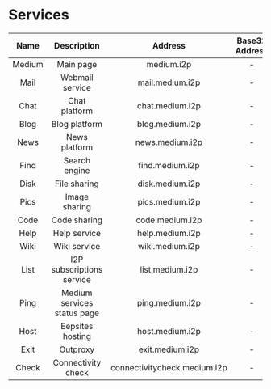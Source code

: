 # Services

| Name   	| Description                 	| Address                      	| Base32 Address 	| Availability 	|
|:-------:|:-----------------------------:|:-----------------------------:|:---------------:|:-------------:|
| Medium 	| Main page                   	| medium.i2p                   	| -              	| -            	|
| Mail   	| Webmail service             	| mail.medium.i2p              	| -              	| -            	|
| Chat   	| Chat platform               	| chat.medium.i2p              	| -              	| -            	|
| Blog   	| Blog platform               	| blog.medium.i2p              	| -              	| -            	|
| News   	| News platform               	| news.medium.i2p              	| -              	| -            	|
| Find   	| Search engine               	| find.medium.i2p              	| -              	| -            	|
| Disk   	| File sharing                	| disk.medium.i2p              	| -              	| -            	|
| Pics   	| Image sharing               	| pics.medium.i2p              	| -              	| -            	|
| Code   	| Code sharing                	| code.medium.i2p              	| -              	| -            	|
| Help   	| Help service                	| help.medium.i2p              	| -              	| -            	|
| Wiki   	| Wiki service                	| wiki.medium.i2p              	| -              	| -            	|
| List   	| I2P subscriptions service   	| list.medium.i2p              	| -              	| -            	|
| Ping   	| Medium services status page 	| ping.medium.i2p              	| -              	| -            	|
| Host   	| Eepsites hosting            	| host.medium.i2p              	| -              	| -            	|
| Exit   	| Outproxy                    	| exit.medium.i2p              	| -              	| -            	|
| Check  	| Connectivity check          	| connectivitycheck.medium.i2p 	| -              	| -            	|
